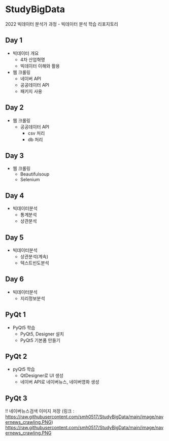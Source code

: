 # StudyBigData
2022 빅데이터 분석가 과정 - 빅데이터 분석 학습 리포지토리

## Day 1
- 빅데이터 개요
  - 4차 산업혁명
  - 빅데이터 이해와 활용
- 웹 크롤링
  - 네이버 API
  - 공공데이터 API
  - 패키지 사용
  
## Day 2
- 웹 크롤링
  - 공공데이터 API
    - csv 처리
    - db 처리

## Day 3
- 웹 크롤링
  - Beautifulsoup
  - Selenium

## Day 4
- 빅데이터분석
  - 통계분석
  - 상관분석
  
## Day 5
- 빅데이터분석
  - 상관분석(계속)
  - 텍스트빈도분석

## Day 6
- 빅데이터분석
  - 지리정보분석

## PyQt 1
  - PyQt5 학습
    - PyQt5, Designer 설치
    - PyQt5 기본폼 만들기

## PyQt 2
  - pyQt5 학습
    - QtDesigner로 UI 생성
    - 네이버 API로 네이버뉴스, 네이버영화 생성
    
## PyQt 3

!! 네이버뉴스검색 이미지 저장 (링크 : https://raw.githubusercontent.com/smh0517/StudyBigData/main/image/navernews_crawling.PNG)
https://raw.githubusercontent.com/smh0517/StudyBigData/main/image/navernews_crawling.PNG
